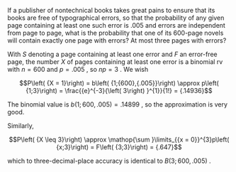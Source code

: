 If a publisher of nontechnical books takes great pains to
ensure that its books are free of typographical errors, so that the
probability of any given page containing at least one such error is .005
and errors are independent from page to page, what is the probability
that one of its 600-page novels will contain exactly one page with
errors? At most three pages with errors?

With $S$ denoting a page containing at least one error and $F$ an
error-free page, the number $X$ of pages containing at least one error
is a binomial rv with $n = {600}$ and $p = {.005}$ , so ${np} = 3$ . We
wish

$$P\left( {X = 1}\right) = b\left( {1;{600},{.005}}\right) \approx p\left( {1;3}\right) = \frac{{e}^{-3}{\left( 3\right) }^{1}}{1!} = {.14936}$$

The binomial value is $b\left( {1;{600},{.005}}\right) = {.14899}$ , so
the approximation is very good.

Similarly,

$$P\left( {X \leq 3}\right) \approx \mathop{\sum }\limits_{{x = 0}}^{3}p\left( {x;3}\right) = F\left( {3;3}\right) = {.647}$$

which to three-decimal-place accuracy is identical to
$B\left( {3;{600},{.005}}\right)$ .